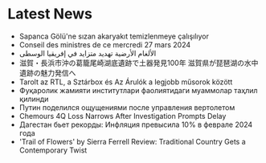 # Latest News
-  Sapanca Gölü'ne sızan akaryakıt temizlenmeye çalışılıyor
-  Conseil des ministres de ce mercredi 27 mars 2024
-  الألغام الأرضية تهديد متزايد في إفريقيا الوسطى
-  滋賀・長浜市沖の葛籠尾崎湖底遺跡で土器発見100年 滋賀県が琵琶湖の水中遺跡の魅力発信へ
-  Tarolt az RTL, a Sztárbox és Az Árulók a legjobb műsorok között
-  Фуқаролик жамияти институтлари фаолиятидаги муаммолар таҳлил қилинди
-  Путин поделился ощущениями после управления вертолетом
-  Chemours 4Q Loss Narrows After Investigation Prompts Delay
-  Дагестан бьет рекорды: Инфляция превысила 10% в феврале 2024 года
-  'Trail of Flowers' by Sierra Ferrell Review: Traditional Country Gets a Contemporary Twist
